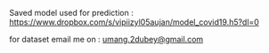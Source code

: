 Saved model used for prediction : https://www.dropbox.com/s/vipiizyl05aujan/model_covid19.h5?dl=0

for dataset email me on : umang.2dubey@gmail.com

